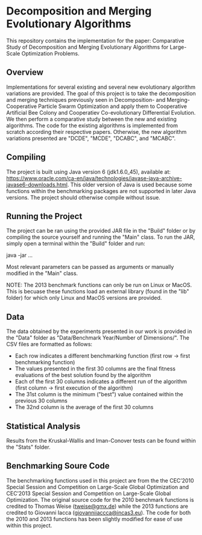 # Decomposition and Merging Evolutionary Algorithms
This repository contains the implementation for the paper: Comparative Study of Decomposition and Merging Evolutionary Algorithms for Large-Scale Optimization Problems.

## Overview
Implementations for several existing and several new evolutionary algorithm variations are provided. The goal of this project is to take the decomposition and merging techniques previously seen in Decomposition- and Merging-Cooperative Particle Swarm Optimization and apply them to Cooperative Artificial Bee Colony and Cooperatiev Co-evolutionary Differential Evolution. We then perform a comparative study between the new and existing algorithms. The code for the existing algorithms is implemented from scratch according their respective papers. Otherwise, the new algorithm variations presented are "DCDE", "MCDE", "DCABC", and "MCABC". 

## Compiling
The project is built using Java version 6 (jdk1.6.0_45), available at: https://www.oracle.com/ca-en/java/technologies/javase-java-archive-javase6-downloads.html. This older version of Java is used because some functions within the benchmarking packages are not supported in later Java versions. The project should otherwise compile without issue. 

## Running the Project
The project can be ran using the provided JAR file in the "Build" folder or by compiling the source yourself and running the "Main" class. To run the JAR, simply open a terminal within the "Build" folder and run:

java -jar ...

Most relevant parameters can be passed as arguments or manually modified in the "Main" class. 

NOTE: The 2013 benchmark functions can only be run on Linux or MacOS. This is becuase these functions load an external library (found in the "lib" folder) for which only Linux and MacOS versions are provided. 

## Data
The data obtained by the experiments presented in our work is provided in the "Data" folder as "Data/Benchmark Year/Number of Dimensions/". The CSV files are formatted as follows:
- Each row indicates a different benchmarking function (first row -> first benchmarking function)
- The values presented in the first 30 columns are the final fitness evaluations of the best solution found by the algorithm
- Each of the first 30 columns indicates a different run of the algorithm (first column -> first execution of the algorithm)
- The 31st column is the minimum ("best") value contained within the previous 30 columns
- The 32nd column is the average of the first 30 columns  

## Statistical Analysis
Results from the Kruskal-Wallis and Iman-Conover tests can be found within the "Stats" folder. 

## Benchmarking Soure Code
The benchmarking functions used in this project are from the the CEC’2010 Special Session and Competition on Large-Scale Global Optimization and CEC’2013 Special Session and Competition on Large-Scale Global Optimization. The original source code for the 2010 benchmark functions is credited to Thomas Weise (tweise@gmx.de) while the 2013 functions are credited to Giovanni Iacca (giovanniiaccca@incas3.eu). The code for both the 2010 and 2013 functions has been slightly modified for ease of use within this project.
